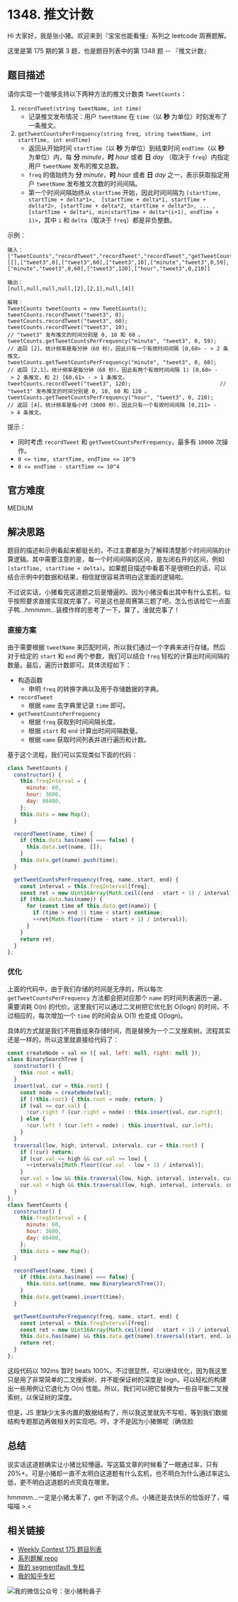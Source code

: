 # 1348. 推文计数

Hi 大家好，我是张小猪。欢迎来到『宝宝也能看懂』系列之 leetcode 周赛题解。

这里是第 175 期的第 3 题，也是题目列表中的第 1348 题 -- 『推文计数』

## 题目描述

请你实现一个能够支持以下两种方法的推文计数类 `TweetCounts`：

1. `recordTweet(string tweetName, int time)`
   - 记录推文发布情况：用户 `tweetName` 在 `time`（以 **秒** 为单位）时刻发布了一条推文。
2. `getTweetCountsPerFrequency(string freq, string tweetName, int startTime, int endTime)`
   - 返回从开始时间 `startTime`（以 **秒** 为单位）到结束时间 `endTime`（以 **秒** 为单位）内，每 **分** *minute*，**时** *hour* 或者 **日** *day* （取决于 `freq`）内指定用户 `tweetName` 发布的推文总数。
   - `freq` 的值始终为 **分** *minute*，**时** *hour* 或者 **日** *day* 之一，表示获取指定用户 `tweetName` 发布推文次数的时间间隔。
   - 第一个时间间隔始终从 `startTime` 开始，因此时间间隔为 `[startTime, startTime + delta*1>,  [startTime + delta*1, startTime + delta*2>, [startTime + delta*2, startTime + delta*3>, ... , [startTime + delta*i, min(startTime + delta*(i+1), endTime + 1)>`，其中 `i` 和 `delta`（取决于 `freq`）都是非负整数。

示例：

```shell
输入：
["TweetCounts","recordTweet","recordTweet","recordTweet","getTweetCountsPerFrequency","getTweetCountsPerFrequency","recordTweet","getTweetCountsPerFrequency"]
[[],["tweet3",0],["tweet3",60],["tweet3",10],["minute","tweet3",0,59],["minute","tweet3",0,60],["tweet3",120],["hour","tweet3",0,210]]

输出：
[null,null,null,null,[2],[2,1],null,[4]]

解释：
TweetCounts tweetCounts = new TweetCounts();
tweetCounts.recordTweet("tweet3", 0);
tweetCounts.recordTweet("tweet3", 60);
tweetCounts.recordTweet("tweet3", 10);                             // "tweet3" 发布推文的时间分别是 0, 10 和 60 。
tweetCounts.getTweetCountsPerFrequency("minute", "tweet3", 0, 59); // 返回 [2]。统计频率是每分钟（60 秒），因此只有一个有效时间间隔 [0,60> - > 2 条推文。
tweetCounts.getTweetCountsPerFrequency("minute", "tweet3", 0, 60); // 返回 [2,1]。统计频率是每分钟（60 秒），因此有两个有效时间间隔 1) [0,60> - > 2 条推文，和 2) [60,61> - > 1 条推文。
tweetCounts.recordTweet("tweet3", 120);                            // "tweet3" 发布推文的时间分别是 0, 10, 60 和 120 。
tweetCounts.getTweetCountsPerFrequency("hour", "tweet3", 0, 210);  // 返回 [4]。统计频率是每小时（3600 秒），因此只有一个有效时间间隔 [0,211> - > 4 条推文。
```

提示：

- 同时考虑 `recordTweet` 和 `getTweetCountsPerFrequency`，最多有 `10000` 次操作。
- `0 <= time, startTime, endTime <= 10^9`
- `0 <= endTime - startTime <= 10^4`

## 官方难度

MEDIUM

## 解决思路

题目的描述和示例看起来都挺长的，不过主要都是为了解释清楚那个时间间隔的计算逻辑。其中需要注意的是，每一个时间间隔的区间，是左闭右开的区间，例如 `[startTime, startTime + delta)`。如果题目描述中看着不是很明白的话，可以结合示例中的数据和结果，相信就很容易弄明白这里面的逻辑啦。

不过说实话，小猪看完这道题之后是懵逼的。因为小猪没看出其中有什么玄机，似乎按照要求直接实现就完事了。可是这也是周赛第三题了吧，怎么也该给它一点面子鸭...hmmmm...装模作样的思考了一下，算了，淦就完事了！

### 直接方案

由于需要根据 `tweetName` 来匹配时间，所以我们通过一个字典来进行存储。然后对于给定的 `start` 和 `end` 两个参数，我们可以结合 `freq` 轻松的计算出时间间隔的数量。最后，遍历计数即可。具体流程如下：

- 构造函数
  - 申明 `freq` 的转换字典以及用于存储数据的字典。
- `recordTweet`
  - 根据 `name` 去字典里记录 `time` 即可。
- `getTweetCountsPerFrequency`
  - 根据 `freq` 获取到时间间隔长度。
  - 根据 `start` 和 `end` 计算出时间间隔数量。
  - 根据 `name` 获取时间列表并进行遍历和计数。

基于这个流程，我们可以实现类似下面的代码：

```js
class TweetCounts {
  constructor() {
    this.freqInterval = {
      minute: 60,
      hour: 3600,
      day: 86400,
    };
    this.data = new Map();
  }

  recordTweet(name, time) {
    if (this.data.has(name) === false) {
      this.data.set(name, []);
    }
    this.data.get(name).push(time);
  }

  getTweetCountsPerFrequency(freq, name, start, end) {
    const interval = this.freqInterval[freq];
    const ret = new Uint16Array(Math.ceil((end - start + 1) / interval));
    if (this.data.has(name)) {
      for (const time of this.data.get(name)) {
        if (time > end || time < start) continue;
        ++ret[Math.floor((time - start + 1) / interval)];
      }
    }
    return ret;
  }
};
```

### 优化

上面的代码中，由于我们存储的时间是无序的，所以每次 `getTweetCountsPerFrequency` 方法都会把对应那个 `name` 的时间列表遍历一遍，需要消耗 O(n) 的代价。这里我们可以通过二叉树把它优化到 O(logn) 的时间，不过相应的，每次增加一个 `time` 的时间会从 O(1) 也变成 O(logn)。

具体的方式就是我们不用数组来存储时间，而是替换为一个二叉搜索树。流程其实还是一样的，所以这里就直接给代码了：

```js
const createNode = val => ({ val, left: null, right: null });
class BinarySearchTree {
  constructor() {
    this.root = null;
  }
  insert(val, cur = this.root) {
    const node = createNode(val);
    if (!this.root) { this.root = node; return; }
    if (val >= cur.val) {
      !cur.right ? (cur.right = node) : this.insert(val, cur.right);
    } else {
      !cur.left ? (cur.left = node) : this.insert(val, cur.left);
    }
  }
  traversal(low, high, interval, intervals, cur = this.root) {
    if (!cur) return;
    if (cur.val <= high && cur.val >= low) {
      ++intervals[Math.floor((cur.val - low + 1) / interval)];
    }
    cur.val > low && this.traversal(low, high, interval, intervals, cur.left);
    cur.val < high && this.traversal(low, high, interval, intervals, cur.right);
  }
};
class TweetCounts {
  constructor() {
    this.freqInterval = {
      minute: 60,
      hour: 3600,
      day: 86400,
    };
    this.data = new Map();
  }

  recordTweet(name, time) {
    if (this.data.has(name) === false) {
      this.data.set(name, new BinarySearchTree());
    }
    this.data.get(name).insert(time);
  }

  getTweetCountsPerFrequency(freq, name, start, end) {
    const interval = this.freqInterval[freq];
    const ret = new Uint16Array(Math.ceil((end - start + 1) / interval));
    this.data.has(name) && this.data.get(name).traversal(start, end, interval, ret);
    return ret;
  }
};
```

这段代码以 192ms 暂时 beats 100%。不过很显然，可以继续优化，因为我这里只是用了非常简单的二叉搜索树，并不能保证树的深度是 logn，可以轻松的构建出一些用例让它退化为 O(n) 性能。所以，我们可以把它替换为一些自平衡二叉搜索树，以保证树的深度。

但是，JS 里缺少太多内置的数据结构了，所以我这里就先不写啦，等到我们数据结构专题那边再做相关的实现吧。哼，才不是因为小猪懒呢（确信脸

## 总结

说实话这道题确实让小猪比较懵逼。写这篇文章的时候看了一眼通过率，只有 20%+。可是小猪却一直不太明白这道题有什么玄机，也不明白为什么通过率这么低，更不明白这道题的点究竟在哪里。

hmmmm...一定是小猪太苯了，get 不到这个点。小猪还是去快乐的恰饭好了，喵喵喵 >.<

## 相关链接

- [Weekly Contest 175 题目列表](https://github.com/poppinlp/leetcode#weekly-contest-175)
- [系列题解 repo](https://github.com/poppinlp/leetcode)
- [我的 segmentfault 专栏](https://segmentfault.com/blog/zxzfbz)
- [我的知乎专栏](https://zhuanlan.zhihu.com/zxzfbz)

![我的微信公众号：张小猪粉鼻子](../resources/qrcode_green.jpeg)

